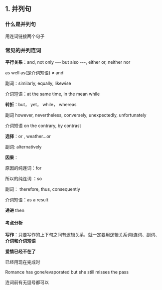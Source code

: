## 1. 并列句

### 什么是并列句

用连词链接两个句子

### 常见的并列连词

**平行关系**：and, not only --- but also ---, either or, neither nor

as well as(是介词短语) ≠ and

副词：similarly, equally, likewise

介词短语：at the same time, in the mean while

**转折**：but， yet， while， whereas

副词 however, nevertheless, conversely, unexpectedly, unfortunately

介词短语 on the contrary, by contrast

**选择**：or , weather...or

副词: alternatively

**因果**：

原因的纯连词：for 

所以的纯连词 ：so

副词： therefore, thus, consequently

介词短语：as a result



**递进** then

#### 考点分析

**写作**：只要写作的上下句之间有逻辑关系，就一定要用逻辑关系词(连词、副词、**介词和介词短语**

**爱情已经不在了**

已经用现在完成时

Romance has gone/evaporated but she still misses the pass

连词前有无逗号都可以

